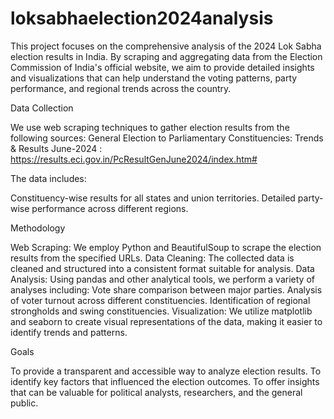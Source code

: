 # loksabhaelection2024analysis
This project focuses on the comprehensive analysis of the 2024 Lok Sabha election results in India. By scraping and aggregating data from the Election Commission of India's official website, we aim to provide detailed insights and visualizations that can help understand the voting patterns, party performance, and regional trends across the country.

Data Collection

We use web scraping techniques to gather election results from the following sources:
General Election to Parliamentary Constituencies: Trends & Results June-2024 : https://results.eci.gov.in/PcResultGenJune2024/index.htm#

The data includes:

Constituency-wise results for all states and union territories.
Detailed party-wise performance across different regions.

Methodology

Web Scraping: We employ Python and BeautifulSoup to scrape the election results from the specified URLs.
Data Cleaning: The collected data is cleaned and structured into a consistent format suitable for analysis.
Data Analysis: Using pandas and other analytical tools, we perform a variety of analyses including:
Vote share comparison between major parties.
Analysis of voter turnout across different constituencies.
Identification of regional strongholds and swing constituencies.
Visualization: We utilize matplotlib and seaborn to create visual representations of the data, making it easier to identify trends and patterns.

Goals

To provide a transparent and accessible way to analyze election results.
To identify key factors that influenced the election outcomes.
To offer insights that can be valuable for political analysts, researchers, and the general public.
